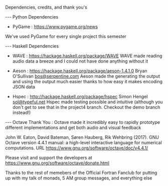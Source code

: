 Dependencies, credits, and thank you's

--- Python
Dependencies
   - PyGame : https://www.pygame.org/news

We've used PyGame for every single project this semester


--- Haskell
Dependencies
   - WAVE : https://hackage.haskell.org/package/WAVE
   WAVE made reading audio data a breeze and I could not have done anything without it
   
  - Aeson : https://hackage.haskell.org/package/aeson-1.4.1.0
  Bryan O'Sullivan <bos@serpentine.com>
  Aeson made the generating the output and using the output much easier thanks to how easy it makes encoding JSON data
   
  - Hspec : http://hackage.haskell.org/package/hspec
  Simon Hengel <sol@typeful.net>
  Hspec made testing possible and intuitive (although you don't get to see that in the project4 branch. Checkout the demo branch instead!)


--- Octave
Thank You : Octave made it incredibly easy to rapidly prototype different implementations and get both audio and visual feedback

John W. Eaton, David Bateman, Søren Hauberg, Rik Wehbring (2017).
GNU Octave version 4.4.1 manual: a high-level interactive language for numerical computations.
URL https://www.gnu.org/software/octave/doc/v4.4.1/

Please visit and support the developers at
https://www.gnu.org/software/octave/donate.html


Thanks to the rest of memebers of the Official Fortran Fanclub for putting up with my talk of 
monads, 5 AM group messages, and everything else
